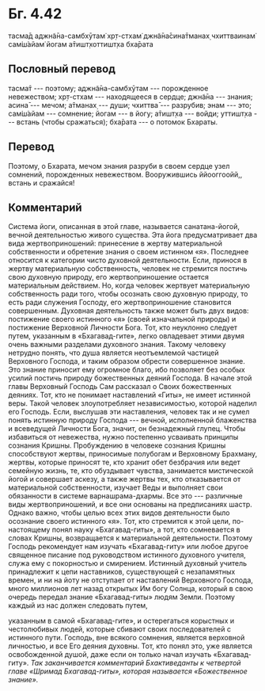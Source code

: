 # Бг. 4.42
тасма̄д аджн̃а̄на-самбхӯтам̇
хр̣т-стхам̇ джн̃а̄на̄сина̄тманах̣
чхиттваинам̇ сам̇ш́айам̇ йогам
а̄тишт̣хоттишт̣ха бха̄рата
## Пословный перевод

тасма̄т --- поэтому; аджн̃а̄на-самбхӯтам --- порожденное невежеством;
хр̣т-стхам --- находящееся в сердце; джн̃а̄на --- знания; асина̄ --- мечом;
а̄тманах̣ --- души; чхиттва̄ --- разрубив; энам --- это; сам̇ш́айам ---
сомнение; йогам --- в йогу; а̄тишт̣ха --- войди; уттишт̣ха --- встань
(чтобы сражаться); бха̄рата --- о потомок Бхараты.

## Перевод

Поэтому, о Бхарата, мечом знания разруби в своем сердце узел сомнений,
порожденных невежеством. Вооружившись ййооггоойй,, встань и сражайся!

## Комментарий

Система йоги, описанная в этой главе, называется санатана-йогой, вечной
деятельностью живого существа. Эта йога предусматривает два вида
жертвоприношений: принесение в жертву материальной собственности и
обретение знания о своем истинном «я». Последнее относится к категории
чисто духовной деятельности. Если, принося в жертву материальную
собственность, человек не стремится постичь свою духовную природу, его
жертвоприношение остается материальным действием. Но, когда человек
жертвует материальную собственность ради того, чтобы осознать свою
духовную природу, то есть ради служения Господу, его жертвоприношение
становится совершенным. Духовная деятельность также может быть двух
видов: постижение своего истинного «я» (своей изначальной природы) и
постижение Верховной Личности Бога. Тот, кто неуклонно следует путем,
указанным в «Бхагавад-гите», легко овладевает этими двумя очень важными
разделами духовного знания. Такому человеку нетрудно понять, что душа
является неотъемлемой частицей Верховного Господа, и таким образом
обрести совершенное знание. Это знание приносит ему огромное благо, ибо
позволяет без особых усилий постичь природу божественных деяний Господа.
В начале этой главы Верховный Господь Сам рассказал о Своих божественных
деяниях. Тот, кто не понимает наставлений «Гиты», не имеет истинной
веры. Такой человек злоупотребляет независимостью, которой наделил его
Господь. Если, выслушав эти наставления, человек так и не сумел понять
истинную природу Господа --- вечной, исполненной блаженства и всеведущей
Личности Бога, значит, он безнадежный глупец. Чтобы избавиться от
невежества, нужно постепенно усваивать принципы сознания Кришны.
Пробуждению в человеке сознания Кришны способствуют жертвы, приносимые
полубогам и Верховному Брахману, жертвы, которые приносят те, кто хранит
обет безбрачия или ведет семейную жизнь, те, кто обуздывает чувства,
занимается мистической йогой и совершает аскезу, а также жертвы тех, кто
отказывается от материальной собственности, изучает Веды и выполняет
свои обязанности в системе варнашрама-дхармы. Все это --- различные виды
жертвоприношений, и все они основаны на предписаниях шастр. Однако
важно, чтобы целью всех этих видов деятельности было осознание своего
истинного «я». Тот, кто стремится к этой цели, по-настоящему понял науку
«Бхагавад-гиты», а тот, кто сомневается в словах Кришны, возвращается к
материальной деятельности. Поэтому Господь рекомендует нам изучать
«Бхагавад-гиту» или любое другое священное писание под руководством
истинного духовного учителя, служа ему с покорностью и смирением.
Истинный духовный учитель принадлежит к цепи наставников, существующей с
незапамятных времен, и ни на йоту не отступает от наставлений Верховного
Господа, много миллионов лет назад открытых Им богу Солнца, который в
свою очередь передал знание «Бхагавад-гиты» людям Земли. Поэтому каждый
из нас должен следовать путем,

указанным в самой «Бхагавад-гите», и остерегаться корыстных и
честолюбивых людей, которые сбивают своих последователей с истинного
пути. Господь, вне всякого сомнения, является верховной личностью, и все
Его деяния духовны. Тот, кто понял это, уже является освобожденной
душой, даже если он только начал изучать «Бхагавад-гиту». *Так
заканчивается комментарий Бхактиведанты к четвертой главе «Шримад
Бхагавад-гиты», которая называется «Божественное знание».*
